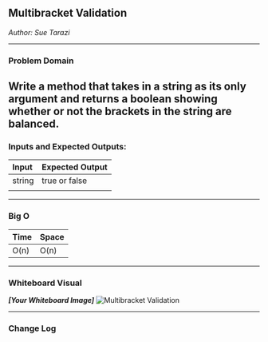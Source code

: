 ## Multibracket Validation
*Author: Sue Tarazi*

---

### Problem Domain
Write a method that takes in a string as its only argument and returns a boolean showing whether or not the brackets in the string are balanced. 
---

### Inputs and Expected Outputs:

| Input | Expected Output |
| :----------- | :----------- |
| string | true or false |
|   |  | 

---

### Big O

| Time | Space |
| :----------- | :----------- |
| O(n) | O(n) |


---


### Whiteboard Visual
***[Your Whiteboard Image]***
![Multibracket Validation]()


---

### Change Log

